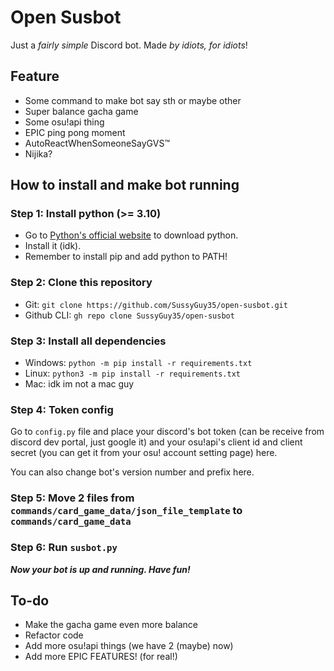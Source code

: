 # Open Susbot

Just a *fairly simple* Discord bot. Made _by idiots, for idiots_!

## Feature
- Some command to make bot say sth or maybe other
- Super balance gacha game
- Some osu!api thing
- EPIC ping pong moment
- AutoReactWhenSomeoneSayGVS™
- Nijika?

## How to install and make bot running

### Step 1: Install python (>= 3.10)

- Go to [Python's official website](https://www.python.org/) to download python.
- Install it (idk).
- Remember to install pip and add python to PATH!

### Step 2: Clone this repository
- Git: `git clone https://github.com/SussyGuy35/open-susbot.git`
- Github CLI: `gh repo clone SussyGuy35/open-susbot`

### Step 3: Install all dependencies

- Windows: `python -m pip install -r requirements.txt`
- Linux: `python3 -m pip install -r requirements.txt`
- Mac: idk im not a mac guy

### Step 4: Token config
Go to `config.py` file and place your discord's bot token (can be receive from discord dev portal, just google it) and your osu!api's client id and client secret (you can get it from your osu! account setting page) here.

You can also change bot's version number and prefix here.

### Step 5: Move 2 files from `commands/card_game_data/json_file_template` to `commands/card_game_data`

### Step 6: Run `susbot.py`
**_Now your bot is up and running. Have fun!_**

## To-do
- Make the gacha game even more balance
- Refactor code
- Add more osu!api things (we have 2 (maybe) now)
- Add more EPIC FEATURES! (for real!)